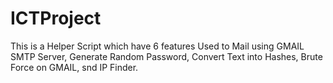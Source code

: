 # ICTProject
This is a Helper Script which have 6 features Used to Mail using GMAIL SMTP Server, Generate Random Password, Convert Text into Hashes, Brute Force on GMAIL, snd IP Finder. 
